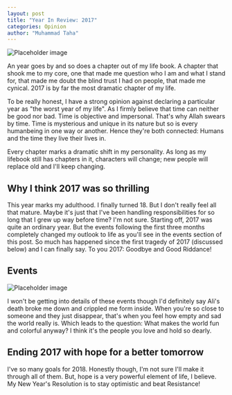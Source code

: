 ```yaml
---
layout: post
title: "Year In Review: 2017"
categories: Opinion
author: "Muhammad Taha"
---
```


![Placeholder image](http://dydx.me/images/2017-year-in-review.jpg "year-in-review-17")

An year goes by and so does a chapter out of my life book. A chapter that shook me to my core, one that made me question who I am and what I stand for, that made me doubt the blind trust I had on people, that made me cynical. 2017 is by far the most dramatic chapter of my life.

To be really honest, I have a strong opinion against declaring a particular year as "the worst year of my life". As I firmly believe that time can neither be good nor bad. Time is objective and impersonal. That's why Allah swears by time. Time is mysterious and unique in its nature but so is every humanbeing in one way or another. Hence they're both connected: Humans and the time they live their lives in. 

Every chapter marks a dramatic shift in my personality. As long as my lifebook still has chapters in it, characters will change; new people will replace old and I'll keep changing.

## Why I think 2017 was so thrilling
This year marks my adulthood. I finally turned 18. But I don't really feel all that mature. Maybe it's just that I've been handling responsibilities for so long that I grew up way before time? I'm not sure.
Starting off, 2017 was quite an ordinary year. But the events following the first three months completely changed my outlook to life as you'll see in the events section of this post. So much has happened since the first tragedy of 2017 (discussed below) and I can finally say. To you 2017: Goodbye and Good Riddance!

## Events
![Placeholder image](http://dydx.me/images/2017-major-personal-events.JPG "year-events")

I won't be getting into details of these events though I'd definitely say Ali's death broke me down and crippled me form inside. When you're so close to someone and they just disappear, that's when you feel how empty and sad the world really is. Which leads to the question: What makes the world fun and colorful anyway? I think it's the people you love and hold so dearly.

## Ending 2017 with hope for a better tomorrow
I've so many goals for 2018. Honestly though, I'm not sure I'll make it through all of them. But, hope is a very powerful element of life, I believe. My New Year's Resolution is to stay optimistic and beat Resistance!
